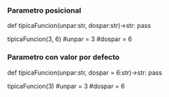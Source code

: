 ### Parametro posicional
def tipicaFuncion(unpar:str, dospar:str)->str:
    pass

tipicaFuncion(3, 6)
#unpar = 3
#dospar = 6


### Parametro con valor por defecto
def tipicaFuncion(unpar:str, dospar = 6:str)->str:
    pass

tipicaFuncion(3)
#unpar = 3
#dospar = 6